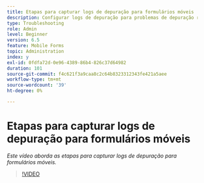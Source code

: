 ```yaml
---
title: Etapas para capturar logs de depuração para formulários móveis
description: Configurar logs de depuração para problemas de depuração relacionados aos formulários móveis
type: Troubleshooting
role: Admin
level: Beginner
version: 6.5
feature: Mobile Forms
topic: Administration
index: y
exl-id: 0fdfa72d-0e96-4389-86b4-826c37d64982
duration: 101
source-git-commit: f4c621f3a9caa8c2c64b8323312343fe421a5aee
workflow-type: tm+mt
source-wordcount: '39'
ht-degree: 0%

---
```


# Etapas para capturar logs de depuração para formulários móveis

*Este vídeo aborda as etapas para capturar logs de depuração para formulários móveis.*

>[!VIDEO](https://video.tv.adobe.com/v/335516?quality=12&learn=on)
